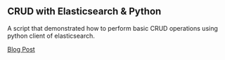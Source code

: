 
## CRUD with Elasticsearch & Python

A script that demonstrated how to perform basic CRUD operations using python client of elasticsearch.

[Blog Post](https://shlokashah.medium.com/beginners-guide-to-crud-with-elasticsearch-python-62ed07477a65) 
